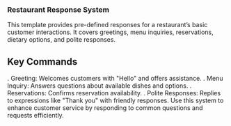 
### Restaurant Response System
This template provides pre-defined responses for a restaurant’s basic customer interactions. It covers greetings, menu inquiries, reservations, dietary options, and polite responses.

## Key Commands
. Greeting: Welcomes customers with "Hello" and offers assistance.
. Menu Inquiry: Answers questions about available dishes and options.
. Reservations: Confirms reservation availability.
. Polite Responses: Replies to expressions like "Thank you" with friendly responses.
Use this system to enhance customer service by responding to common questions and requests efficiently.
